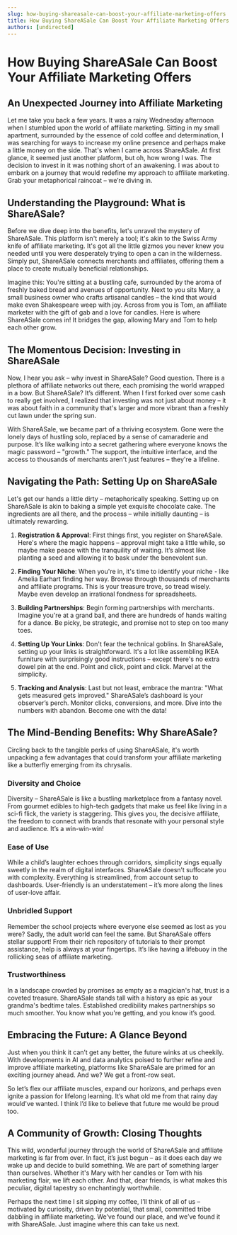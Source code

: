 ```yaml
---
slug: how-buying-shareasale-can-boost-your-affiliate-marketing-offers
title: How Buying ShareASale Can Boost Your Affiliate Marketing Offers
authors: [undirected]
---
```



# How Buying ShareASale Can Boost Your Affiliate Marketing Offers

## An Unexpected Journey into Affiliate Marketing

Let me take you back a few years. It was a rainy Wednesday afternoon when I stumbled upon the world of affiliate marketing. Sitting in my small apartment, surrounded by the essence of cold coffee and determination, I was searching for ways to increase my online presence and perhaps make a little money on the side. That's when I came across ShareASale. At first glance, it seemed just another platform, but oh, how wrong I was. The decision to invest in it was nothing short of an awakening. I was about to embark on a journey that would redefine my approach to affiliate marketing. Grab your metaphorical raincoat – we’re diving in.

## Understanding the Playground: What is ShareASale?

Before we dive deep into the benefits, let's unravel the mystery of ShareASale. This platform isn't merely a tool; it's akin to the Swiss Army knife of affiliate marketing. It's got all the little gizmos you never knew you needed until you were desperately trying to open a can in the wilderness. Simply put, ShareASale connects merchants and affiliates, offering them a place to create mutually beneficial relationships.

Imagine this: You're sitting at a bustling cafe, surrounded by the aroma of freshly baked bread and avenues of opportunity. Next to you sits Mary, a small business owner who crafts artisanal candles – the kind that would make even Shakespeare weep with joy. Across from you is Tom, an affiliate marketer with the gift of gab and a love for candles. Here is where ShareASale comes in! It bridges the gap, allowing Mary and Tom to help each other grow. 

## The Momentous Decision: Investing in ShareASale

Now, I hear you ask – why invest in ShareASale? Good question. There is a plethora of affiliate networks out there, each promising the world wrapped in a bow. But ShareASale? It’s different. When I first forked over some cash to really get involved, I realized that investing was not just about money – it was about faith in a community that's larger and more vibrant than a freshly cut lawn under the spring sun.

With ShareASale, we became part of a thriving ecosystem. Gone were the lonely days of hustling solo, replaced by a sense of camaraderie and purpose. It’s like walking into a secret gathering where everyone knows the magic password – "growth." The support, the intuitive interface, and the access to thousands of merchants aren't just features – they're a lifeline. 

## Navigating the Path: Setting Up on ShareASale

Let's get our hands a little dirty – metaphorically speaking. Setting up on ShareASale is akin to baking a simple yet exquisite chocolate cake. The ingredients are all there, and the process – while initially daunting – is ultimately rewarding.

1. **Registration & Approval**: First things first, you register on ShareASale. Here's where the magic happens – approval might take a little while, so maybe make peace with the tranquility of waiting. It’s almost like planting a seed and allowing it to bask under the benevolent sun.

2. **Finding Your Niche**: When you're in, it's time to identify your niche - like Amelia Earhart finding her way. Browse through thousands of merchants and affiliate programs. This is your treasure trove, so tread wisely. Maybe even develop an irrational fondness for spreadsheets.

3. **Building Partnerships**: Begin forming partnerships with merchants. Imagine you're at a grand ball, and there are hundreds of hands waiting for a dance. Be picky, be strategic, and promise not to step on too many toes.

4. **Setting Up Your Links**: Don't fear the technical goblins. In ShareASale, setting up your links is straightforward. It's a lot like assembling IKEA furniture with surprisingly good instructions – except there's no extra dowel pin at the end. Point and click, point and click. Marvel at the simplicity.

5. **Tracking and Analysis**: Last but not least, embrace the mantra: "What gets measured gets improved." ShareASale’s dashboard is your observer’s perch. Monitor clicks, conversions, and more. Dive into the numbers with abandon. Become one with the data!

## The Mind-Bending Benefits: Why ShareASale?

Circling back to the tangible perks of using ShareASale, it's worth unpacking a few advantages that could transform your affiliate marketing like a butterfly emerging from its chrysalis.

### Diversity and Choice

Diversity – ShareASale is like a bustling marketplace from a fantasy novel. From gourmet edibles to high-tech gadgets that make us feel like living in a sci-fi flick, the variety is staggering. This gives you, the decisive affiliate, the freedom to connect with brands that resonate with your personal style and audience. It’s a win-win-win!

### Ease of Use

While a child’s laughter echoes through corridors, simplicity sings equally sweetly in the realm of digital interfaces. ShareASale doesn’t suffocate you with complexity. Everything is streamlined, from account setup to dashboards. User-friendly is an understatement – it’s more along the lines of user-love affair.

### Unbridled Support

Remember the school projects where everyone else seemed as lost as you were? Sadly, the adult world can feel the same. But ShareASale offers stellar support! From their rich repository of tutorials to their prompt assistance, help is always at your fingertips. It’s like having a lifebuoy in the rollicking seas of affiliate marketing.

### Trustworthiness

In a landscape crowded by promises as empty as a magician's hat, trust is a coveted treasure. ShareASale stands tall with a history as epic as your grandma's bedtime tales. Established credibility makes partnerships so much smoother. You know what you're getting, and you know it’s good.

## Embracing the Future: A Glance Beyond

Just when you think it can’t get any better, the future winks at us cheekily. With developments in AI and data analytics poised to further refine and improve affiliate marketing, platforms like ShareASale are primed for an exciting journey ahead. And we? We get a front-row seat.

So let’s flex our affiliate muscles, expand our horizons, and perhaps even ignite a passion for lifelong learning. It’s what old me from that rainy day would've wanted. I think I’d like to believe that future me would be proud too.

## A Community of Growth: Closing Thoughts

This wild, wonderful journey through the world of ShareASale and affiliate marketing is far from over. In fact, it’s just begun – as it does each day we wake up and decide to build something. We are part of something larger than ourselves. Whether it's Mary with her candles or Tom with his marketing flair, we lift each other. And that, dear friends, is what makes this peculiar, digital tapestry so enchantingly worthwhile.

Perhaps the next time I sit sipping my coffee, I’ll think of all of us – motivated by curiosity, driven by potential, that small, committed tribe dabbling in affiliate marketing. We’ve found our place, and we’ve found it with ShareASale. Just imagine where this can take us next.